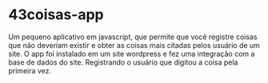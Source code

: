 43coisas-app
============

Um pequeno aplicativo em javascript, que permite que você registre coisas que não deveriam existir e obter as coisas mais citadas pelos usuário de um site. O app foi instalado em um site wordpress e fez uma integração com a base de dados do site. Registrando o usuário que digitou a coisa pela primeira vez.
